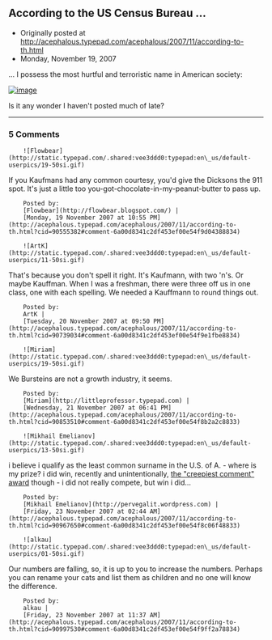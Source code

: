## According to the US Census Bureau ...

 * Originally posted at http://acephalous.typepad.com/acephalous/2007/11/according-to-th.html
 * Monday, November 19, 2007



... I possess the most hurtful and terroristic name in American society:

[![image](http://acephalous.typepad.com/photos/uncategorized/2007/11/19/kaufman.jpg)](http://www.nytimes.com/2007/11/17/us/17surnames.html?hp?hp=&adxnnl=1&adxnnlx=1195491858-sVvS539TLSUhue4x9dzutQ)

Is it any wonder I haven't posted much of late?  

		

* * *

### 5 Comments 

		

                
[]()

	

		![Flowbear](http://static.typepad.com/.shared:vee3ddd0:typepad:en\_us/default-userpics/19-50si.gif)
	

	

		

If you Kaufmans had any common courtesy, you'd give the Dicksons the 911 spot.  It's just a little too you-got-chocolate-in-my-peanut-butter to pass up.

	

		Posted by:
		[Flowbear](http://flowbear.blogspot.com/) |
		[Monday, 19 November 2007 at 10:55 PM](http://acephalous.typepad.com/acephalous/2007/11/according-to-th.html?cid=90555382#comment-6a00d8341c2df453ef00e54f9d04388834)

[]()

	

		![ArtK](http://static.typepad.com/.shared:vee3ddd0:typepad:en\_us/default-userpics/11-50si.gif)
	

	

		

That's because you don't spell it right.  It's Kaufmann, with two 'n's.  Or maybe Kauffman.  When I was a freshman, there were three off us in one class, one with each spelling.  We needed a Kauffmann to round things out.

	

		Posted by:
		ArtK |
		[Tuesday, 20 November 2007 at 09:50 PM](http://acephalous.typepad.com/acephalous/2007/11/according-to-th.html?cid=90739034#comment-6a00d8341c2df453ef00e54f9e1fbe8834)

[]()

	

		![Miriam](http://static.typepad.com/.shared:vee3ddd0:typepad:en\_us/default-userpics/19-50si.gif)
	

	

		

We Bursteins are not a growth industry, it seems.  

	

		Posted by:
		[Miriam](http://littleprofessor.typepad.com) |
		[Wednesday, 21 November 2007 at 06:41 PM](http://acephalous.typepad.com/acephalous/2007/11/according-to-th.html?cid=90853510#comment-6a00d8341c2df453ef00e54f8b2a2c8833)

[]()

	

		![Mikhail Emelianov](http://static.typepad.com/.shared:vee3ddd0:typepad:en\_us/default-userpics/13-50si.gif)
	

	

		

i believe i qualify as the least common surname in the U.S. of A. - where is my prize? i did win, recently and unintentionally, [the "creepiest comment" award](http://itself.wordpress.com/2007/11/01/thinking-hierarchy-beyond-weakness-and-nostalgia-a-draft/#comment-2418) though - i did not really compete, but win i did...

	

		Posted by:
		[Mikhail Emelianov](http://pervegalit.wordpress.com) |
		[Friday, 23 November 2007 at 02:44 AM](http://acephalous.typepad.com/acephalous/2007/11/according-to-th.html?cid=90967650#comment-6a00d8341c2df453ef00e54f8c06f48833)

[]()

	

		![alkau](http://static.typepad.com/.shared:vee3ddd0:typepad:en\_us/default-userpics/01-50si.gif)
	

	

		

Our numbers are falling, so, it is up to you to increase the numbers.  Perhaps you can rename your cats and list them as children and no one will know the difference.

	

		Posted by:
		alkau |
		[Friday, 23 November 2007 at 11:37 AM](http://acephalous.typepad.com/acephalous/2007/11/according-to-th.html?cid=90997530#comment-6a00d8341c2df453ef00e54f9ff2a78834)

		

        